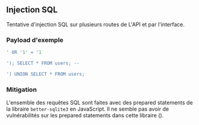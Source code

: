 ## Injection SQL

Tentative d'injection SQL sur plusieurs routes de L'API et par l'interface.

### Payload d'exemple

```sql
' OR '1' = '1
```

```sql
'); SELECT * FROM users; --
```

```sql
') UNION SELECT * FROM users;
```

### Mitigation

L'ensemble des requêtes SQL sont faites avec des prepared statements de la libraire `better-sqlite3` en JavaScript.
Il ne semble pas avoir de vulnérabilités sur les prepared statements dans cette libraire ([](https://github.com/JoshuaWise/better-sqlite3)).

